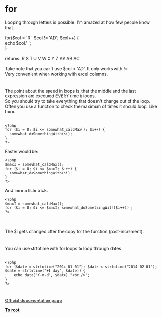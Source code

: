 # for



Looping through letters is possible. I&apos;m amazed at how few people know that.<br><br>for($col = &apos;R&apos;; $col != &apos;AD&apos;; $col++) {<br>    echo $col.&apos; &apos;;<br>}<br><br>returns: R S T U V W X Y Z AA AB AC<br><br>Take note that you can&apos;t use $col &lt; &apos;AD&apos;. It only works with !=<br>Very convenient when working with excel columns.  

#

The point about the speed in loops is, that the middle and the last expression are executed EVERY time it loops.<br>So you should try to take everything that doesn&apos;t change out of the loop.<br>Often you use a function to check the maximum of times it should loop. Like here:<br><br>

```
<?php
for ($i = 0; $i <= somewhat_calcMax(); $i++) {
  somewhat_doSomethingWith($i);
}
?>
```


Faster would be:



```
<?php
$maxI = somewhat_calcMax();
for ($i = 0; $i <= $maxI; $i++) {
  somewhat_doSomethingWith($i);
}
?>
```


And here a little trick:



```
<?php
$maxI = somewhat_calcMax();
for ($i = 0; $i <= $maxI; somewhat_doSomethingWith($i++)) ;
?>
```
<br><br>The $i gets changed after the copy for the function (post-increment).  

#

You can use strtotime with for loops to loop through dates<br><br>

```
<?php
for ($date = strtotime("2014-01-01"); $date < strtotime("2014-02-01"); $date = strtotime("+1 day", $date)) {
    echo date("Y-m-d", $date)."<br />";
}
?>
```
  

#

[Official documentation page](https://www.php.net/manual/en/control-structures.for.php)

**[To root](/README.md)**